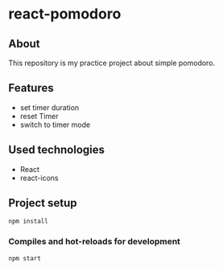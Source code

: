 # react-pomodoro

## About

This repository is my practice project about simple pomodoro.

## Features

- set timer duration
- reset Timer
- switch to timer mode

## Used technologies

- React
- react-icons

## Project setup

```
npm install
```

### Compiles and hot-reloads for development

```
npm start
```
